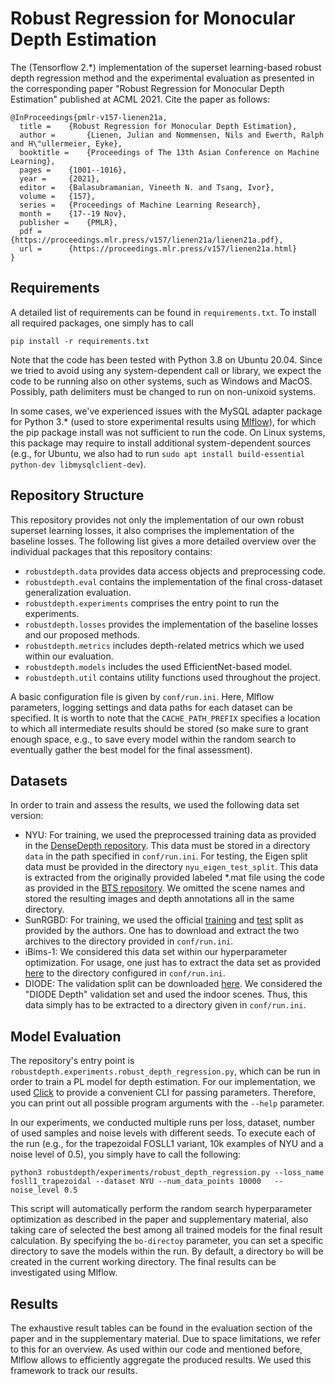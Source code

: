 # Robust Regression for Monocular Depth Estimation

The (Tensorflow 2.*) implementation of the superset learning-based robust depth regression method and the experimental evaluation as presented in the corresponding paper "Robust Regression for Monocular Depth Estimation" published at ACML 2021. Cite the paper as follows:

``` 
@InProceedings{pmlr-v157-lienen21a,
  title = 	 {Robust Regression for Monocular Depth Estimation},
  author =       {Lienen, Julian and Nommensen, Nils and Ewerth, Ralph and H\"ullermeier, Eyke},
  booktitle = 	 {Proceedings of The 13th Asian Conference on Machine Learning},
  pages = 	 {1001--1016},
  year = 	 {2021},
  editor = 	 {Balasubramanian, Vineeth N. and Tsang, Ivor},
  volume = 	 {157},
  series = 	 {Proceedings of Machine Learning Research},
  month = 	 {17--19 Nov},
  publisher =    {PMLR},
  pdf = 	 {https://proceedings.mlr.press/v157/lienen21a/lienen21a.pdf},
  url = 	 {https://proceedings.mlr.press/v157/lienen21a.html}
}
```

## Requirements

A detailed list of requirements can be found in `requirements.txt`. To install all required packages, one simply has to call
```
pip install -r requirements.txt
```

Note that the code has been tested with Python 3.8 on Ubuntu 20.04. Since we tried to avoid using any system-dependent call or library, we expect the code to be running also on other systems, such as Windows and MacOS. Possibly, path delimiters must be changed to run on non-unixoid systems.

In some cases, we've experienced issues with the MySQL adapter package for Python 3.* (used to store experimental results using [Mlflow](https://mlflow.org/)), for which the pip package install was not sufficient to run the code. On Linux systems, this package may require to install additional system-dependent sources (e.g., for Ubuntu, we also had to run `sudo apt install build-essential python-dev libmysqlclient-dev`).

## Repository Structure

This repository provides not only the implementation of our own robust superset learning losses, it also comprises the implementation of the baseline losses. The following list gives a more detailed overview over the individual packages that this repository contains:

- `robustdepth.data` provides data access objects and preprocessing code.
- `robustdepth.eval` contains the implementation of the final cross-dataset generalization evaluation.
- `robustdepth.experiments` comprises the entry point to run the experiments.
- `robustdepth.losses` provides the implementation of the baseline losses and our proposed methods.
- `robustdepth.metrics` includes depth-related metrics which we used within our evaluation.
- `robustdepth.models` includes the used EfficientNet-based model.
- `robustdepth.util` contains utility functions used throughout the project.

A basic configuration file is given by `conf/run.ini`. Here, Mlflow parameters, logging settings and data paths for each dataset can be specified. It is worth to note that the `CACHE_PATH_PREFIX` specifies a location to which all intermediate results should be stored (so make sure to grant enough space, e.g., to save every model within the random search to eventually gather the best model for the final assessment).

## Datasets

In order to train and assess the results, we used the following data set version:

- NYU: For training, we used the preprocessed training data as provided in the [DenseDepth repository](https://github.com/ialhashim/DenseDepth). This data must be stored in a directory `data` in the path specified in `conf/run.ini`. For testing, the Eigen split data must be provided in the directory `nyu_eigen_test_split`. This data is extracted from the originally provided labeled *.mat file using the code as provided in the [BTS repository](https://github.com/cogaplex-bts/bts/blob/master/utils/extract_official_train_test_set_from_mat.py). We omitted the scene names and stored the resulting images and depth annotations all in the same directory.
- SunRGBD: For training, we used the official [training](http://rgbd.cs.princeton.edu/data/SUNRGBD.zip) and [test](http://rgbd.cs.princeton.edu/data/LSUN/SUNRGBDLSUNTest.zip) split as provided by the authors. One has to download and extract the two archives to the directory provided in `conf/run.ini`.
- iBims-1: We considered this data set within our hyperparameter optimization. For usage, one just has to extract the data set as provided [here](https://www.bgu.tum.de/lmf/ibims1/) to the directory configured in `conf/run.ini`.
- DIODE: The validation split can be downloaded [here](https://diode-dataset.org/). We considered the "DIODE Depth" validation set and used the indoor scenes. Thus, this data simply has to be extracted to a directory given in `conf/run.ini`.

## Model Evaluation

The repository's entry point is `robustdepth.experiments.robust_depth_regression.py`, which can be run in order to train a PL model for depth estimation. For our implementation, we used [Click](https://click.palletsprojects.com/en/7.x/) to provide a convenient CLI for passing parameters. Therefore, you can print out all possible program arguments with the `--help` parameter.

In our experiments, we conducted multiple runs per loss, dataset, number of used samples and noise levels with different seeds. To execute each of the run (e.g., for the trapezoidal FOSLL1 variant, 10k examples of NYU and a noise level of 0.5), you simply have to call the following:

```
python3 robustdepth/experiments/robust_depth_regression.py --loss_name fosll1_trapezoidal --dataset NYU --num_data_points 10000   --noise_level 0.5
```

This script will automatically perform the random search hyperparameter optimization as described in the paper and supplementary material, also taking care of selected the best among all trained models for the final result calculation. By specifying the `bo-directoy` parameter, you can set a specific directory to save the models within the run. By default, a directory `bo` will be created in the current working directory. The final results can be investigated using Mlflow. 

## Results

The exhaustive result tables can be found in the evaluation section of the paper and in the supplementary material. Due to space limitations, we refer to this for an overview. As used within our code and mentioned before, Mlflow allows to efficiently aggregate the produced results. We used this framework to track our results.